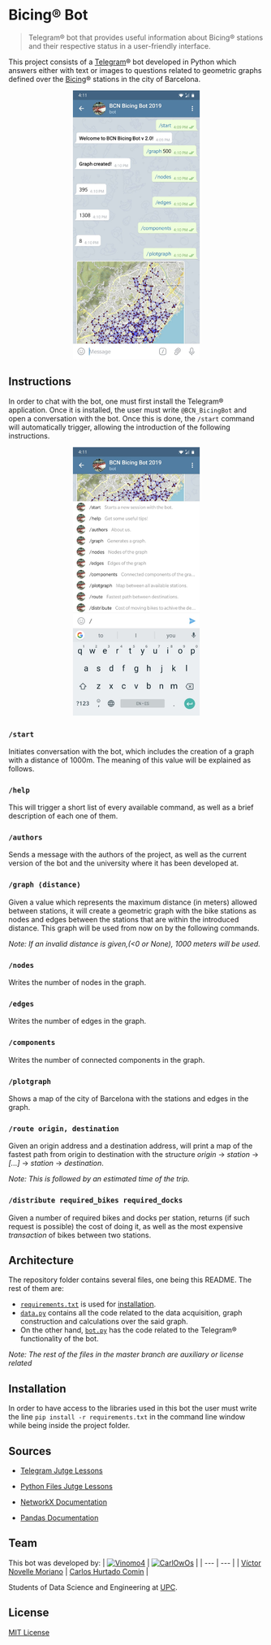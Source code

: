 # Bicing® Bot

> Telegram® bot that provides useful information about Bicing® stations and their respective status in a user-friendly interface.

This project consists of a [Telegram](https://www.upc.edu/ca)®  bot developed in Python which answers either
with text or images to questions related to geometric graphs defined over the
[Bicing](https://www.bicing.barcelona/es)® stations in the city of Barcelona. 

<p align="center">
  <img src='README Images/chat.jpeg'  width='250'/>
</p>

## Instructions

In order to chat with the bot, one must first install the Telegram® application. Once it is installed, the user must write `@BCN_BicingBot` and open a
conversation with the bot. Once this is done, the `/start` command will
automatically trigger, allowing the introduction of the following instructions.

<p align="center">
  <img src='README Images/commands.jpeg'  width='250'/>
</p>


### `/start`

Initiates conversation with the bot, which includes the creation of a graph with
a distance of 1000m. The meaning of this value will be explained as follows.

### `/help`

This will trigger a short list of every available command, as well as a brief
description of each one of them.

### `/authors`

Sends a message with the authors of the project, as well as the current version
of the bot and the university where it has been developed at.

### `/graph ⟨distance⟩`

Given a value which represents the maximum distance (in meters) allowed between stations, it will create a geometric graph with the bike stations as nodes and edges between the stations that are within the introduced distance. This graph will be used from now on by the following commands. 

*Note: If an invalid distance is given,(<0 or None), 1000 meters will be used.*

### `/nodes`

Writes the number of nodes in the graph.

### `/edges`

Writes the number of edges in the graph.

### `/components`

Writes the number of connected components in the graph.

### `/plotgraph`

Shows a map of the city of Barcelona with the stations and edges in the graph.

### `/route origin, destination`

Given an origin address and a destination address, will print a map of the
fastest path from origin to destination with the structure *origin* → *station* →
*[...]* → *station* → *destination*.

*Note: This is followed by an estimated time of the trip.*

### `/distribute required_bikes required_docks`

Given a number of required bikes and docks per station, returns (if such request
is possible) the cost of doing it, as well as the most expensive
*transaction* of bikes between two stations.

## Architecture

The repository folder contains several files, one being this README. The rest of them are: 
* [`requirements.txt`](./requirements.txt) is used for [installation](#installation).
* [`data.py`](./data.py) contains all the code related to the data acquisition, graph construction and calculations over the said graph.
* On the other hand, [`bot.py`](./bot.py) has the code related to the Telegram® functionality of the bot.


*Note: The rest of the files in the master branch are auxiliary or license related*

## Installation

In order to have access to the libraries used in this bot the user must write
the line `pip install -r requirements.txt` in the command line window while
being inside the project folder.

## Sources

* [Telegram Jutge Lessons](https://lliçons.jutge.org/python/telegram.html)

* [Python Files Jutge Lessons](https://lliçons.jutge.org/python/fitxers-i-formats.html)

* [NetworkX Documentation](https://networkx.github.io/documentation/stable/tutorial.html)

* [Pandas Documentation](https://pandas.pydata.org/pandas-docs/stable/reference/api/pandas.DataFrame.html)

## Team

This bot was developed by:
| [![Vinomo4](https://avatars2.githubusercontent.com/u/49389601?s=60&v=4)](https://github.com/Vinomo4) | [![CarlOwOs](https://avatars3.githubusercontent.com/u/49389491?s=60&u=b239b67c3f064bf2dae05e08ae9965b7c7e34c36&v=4)](https://github.com/CarlOwOs) |
| --- | --- |
| [Víctor Novelle Moriano](https://github.com/Vinomo4) | [Carlos Hurtado Comin](https://github.com/CarlOwOs) |


Students of Data Science and Engineering at [UPC](https://www.upc.edu/ca).

## License

[MIT License](./LICENSE)


